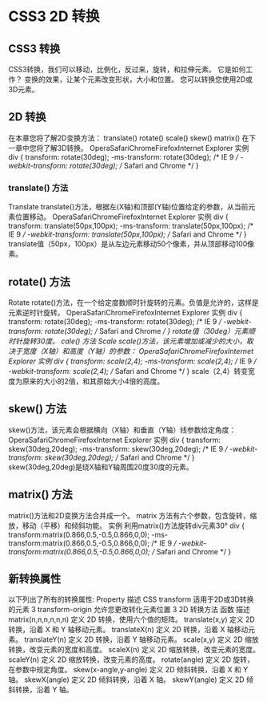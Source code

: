# CSS3 2D 转换 #
## CSS3 转换 ##
CSS3转换，我们可以移动，比例化，反过来，旋转，和拉伸元素。
它是如何工作？
变换的效果，让某个元素改变形状，大小和位置。
您可以转换您使用2D或3D元素。
## 2D 转换 ##
在本章您将了解2D变换方法：
translate()
rotate()
scale()
skew()
matrix()
在下一章中您将了解3D转换。
OperaSafariChromeFirefoxInternet Explorer
实例
div
{
transform: rotate(30deg);
-ms-transform: rotate(30deg); /* IE 9 */
-webkit-transform: rotate(30deg); /* Safari and Chrome */
}
### translate() 方法 ###
Translate
translate()方法，根据左(X轴)和顶部(Y轴)位置给定的参数，从当前元素位置移动。
OperaSafariChromeFirefoxInternet Explorer
实例
div
{
transform: translate(50px,100px);
-ms-transform: translate(50px,100px); /* IE 9 */
-webkit-transform: translate(50px,100px); /* Safari and Chrome */
}
translate值（50px，100px）是从左边元素移动50个像素，并从顶部移动100像素。
## rotate() 方法 ##
Rotate
rotate()方法，在一个给定度数顺时针旋转的元素。负值是允许的，这样是元素逆时针旋转。
OperaSafariChromeFirefoxInternet Explorer
实例
div
{
transform: rotate(30deg);
-ms-transform: rotate(30deg); /* IE 9 */
-webkit-transform: rotate(30deg); /* Safari and Chrome */
}
rotate值（30deg）元素顺时针旋转30度。
cale() 方法
Scale
scale()方法，该元素增加或减少的大小，取决于宽度（X轴）和高度（Y轴）的参数：
OperaSafariChromeFirefoxInternet Explorer
实例
div
{
transform: scale(2,4);
-ms-transform: scale(2,4); /* IE 9 */
-webkit-transform: scale(2,4); /* Safari and Chrome */
}
scale（2,4）转变宽度为原来的大小的2倍，和其原始大小4倍的高度。
## skew() 方法 ##
skew()方法，该元素会根据横向（X轴）和垂直（Y轴）线参数给定角度：
OperaSafariChromeFirefoxInternet Explorer
实例
div
{
transform: skew(30deg,20deg);
-ms-transform: skew(30deg,20deg); /* IE 9 */
-webkit-transform: skew(30deg,20deg); /* Safari and Chrome */
}
skew(30deg,20deg)是绕X轴和Y轴周围20度30度的元素。
## matrix() 方法 ##
matrix()方法和2D变换方法合并成一个。
matrix 方法有六个参数，包含旋转，缩放，移动（平移）和倾斜功能。
实例
利用matrix()方法旋转div元素30°
div
{
transform:matrix(0.866,0.5,-0.5,0.866,0,0);
-ms-transform:matrix(0.866,0.5,-0.5,0.866,0,0); /* IE 9 */
-webkit-transform:matrix(0.866,0.5,-0.5,0.866,0,0); /* Safari and Chrome */
}
## 新转换属性 ##
以下列出了所有的转换属性:
Property	描述	CSS
transform	适用于2D或3D转换的元素	3
transform-origin	允许您更改转化元素位置	3
2D 转换方法
函数	描述
matrix(n,n,n,n,n,n)	定义 2D 转换，使用六个值的矩阵。
translate(x,y)	定义 2D 转换，沿着 X 和 Y 轴移动元素。
translateX(n)	定义 2D 转换，沿着 X 轴移动元素。
translateY(n)	定义 2D 转换，沿着 Y 轴移动元素。
scale(x,y)	定义 2D 缩放转换，改变元素的宽度和高度。
scaleX(n)	定义 2D 缩放转换，改变元素的宽度。
scaleY(n)	定义 2D 缩放转换，改变元素的高度。
rotate(angle)	定义 2D 旋转，在参数中规定角度。
skew(x-angle,y-angle)	定义 2D 倾斜转换，沿着 X 和 Y 轴。
skewX(angle)	定义 2D 倾斜转换，沿着 X 轴。
skewY(angle)	定义 2D 倾斜转换，沿着 Y 轴。
